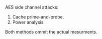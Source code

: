 AES side channel attacks:
1. Cache prime-and-probe.
2. Power analysis.


Both methods ommit the actual mesurments.
